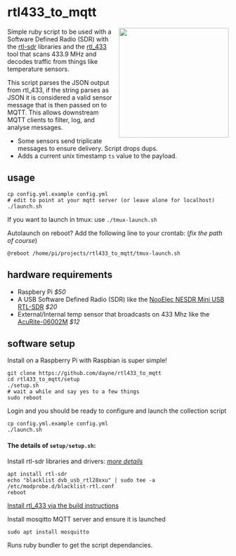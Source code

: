 # rtl433_to_mqtt

<img align="right" width="250" src="../master/temp2rtl_433.JPG">

Simple ruby script to be used with a Software Defined Radio (SDR) with the [rtl-sdr](https://www.rtl-sdr.com/) libraries and the [rtl_433](https://github.com/merbanan/rtl_433) tool that scans 433.9 MHz and decodes traffic from things like temperature sensors.

This script parses the JSON output from rtl_433, if the string parses as JSON it is considered a valid sensor message that is then passed on to MQTT.  This allows downstream MQTT clients to filter, log, and analyse messages.

* Some sensors send triplicate messages to ensure delivery. Script drops dups.
* Adds a current unix timestamp `ts` value to the payload.

## usage
```
cp config.yml.example config.yml
# edit to point at your mqtt server (or leave alone for localhost)
./launch.sh
```

If you want to launch in tmux: use `./tmux-launch.sh`

Autolaunch on reboot?  Add the following line to your crontab: (_fix the path of course_)
```
@reboot /home/pi/projects/rtl433_to_mqtt/tmux-launch.sh
```

## hardware requirements

* Raspbery Pi  _$50_
* A USB Software Defined Radio (SDR) like the [NooElec NESDR Mini USB RTL-SDR](https://www.amazon.com/NooElec-NESDR-Mini-Compatible-Packages/dp/B009U7WZCA) _$20_
* External/Internal temp sensor that broadcasts on 433 Mhz like the [AcuRite-06002M](https://www.amazon.com/AcuRite-06002M-Wireless-Temperature-Humidity/dp/B00T0K8NXC/) _$12_


## software setup

Install on a Raspberry Pi with Raspbian is super simple!

```
git clone https://github.com/dayne/rtl433_to_mqtt
cd rtl433_to_mqtt/setup
./setup.sh
# wait a while and say yes to a few things
sudo reboot
```

Login and you should be ready to configure and launch the collection script
```
cp config.yml.example config.yml
./launch.sh
```

#### The details of `setup/setup.sh`:

Install rtl-sdr libraries and drivers: _[more details](https://ranous.files.wordpress.com/2016/03/rtl-sdr4linux_quickstartv10-16.pdf)_

```
apt install rtl-sdr
echo "blacklist dvb_usb_rtl28xxu" | sudo tee -a /etc/modprobe.d/blacklist-rtl.conf
reboot
```

[Install rtl_433 via the build instructions](https://github.com/merbanan/rtl_433/blob/master/BUILDING.md)

Install mosqitto MQTT server and ensure it is launched
```
sudo apt install mosquitto
```

Runs ruby bundler to get the script dependancies.
